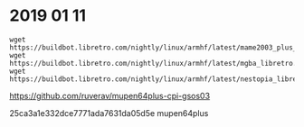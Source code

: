# 2019 01 11

```
wget https://buildbot.libretro.com/nightly/linux/armhf/latest/mame2003_plus_libretro.so.zip
wget https://buildbot.libretro.com/nightly/linux/armhf/latest/mgba_libretro.so.zip
wget https://buildbot.libretro.com/nightly/linux/armhf/latest/nestopia_libretro.so.zip
```


https://github.com/ruverav/mupen64plus-cpi-gsos03

25ca3a1e332dce7771ada7631da05d5e  mupen64plus

